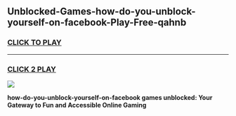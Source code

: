 
## Unblocked-Games-how-do-you-unblock-yourself-on-facebook-Play-Free-qahnb
<h3>
<a href="https://premium76.site?title=how-do-you-unblock-yourself-on-facebook&ref=18A1">CLICK TO PLAY</a></h3>
<hr>

<h3>
<a href="https://premium76.site?title=how-do-you-unblock-yourself-on-facebook&ref=18A1">CLICK 2 PLAY</a>
  
</h3>

<a href="https://premium76.site?title=how-do-you-unblock-yourself-on-facebook&ref=18A1"><img src="https://clearcache.store/games.png"></a>


**how-do-you-unblock-yourself-on-facebook games unblocked: Your Gateway to Fun and Accessible Online Gaming**
